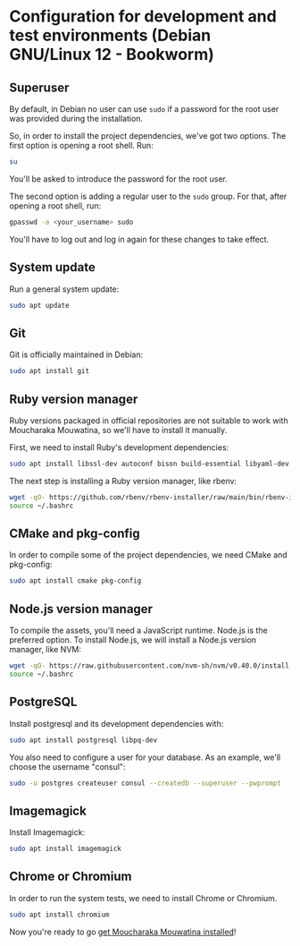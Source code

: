 # Configuration for development and test environments (Debian GNU/Linux 12 - Bookworm)

## Superuser

By default, in Debian no user can use `sudo` if a password for the root user was provided during the installation.

So, in order to install the project dependencies, we've got two options. The first option is opening a root shell. Run:

```bash
su
```

You'll be asked to introduce the password for the root user.

The second option is adding a regular user to the `sudo` group. For that, after opening a root shell, run:

```bash
gpasswd -a <your_username> sudo
```

You'll have to log out and log in again for these changes to take effect.

## System update

Run a general system update:

```bash
sudo apt update
```

## Git

Git is officially maintained in Debian:

```bash
sudo apt install git
```

## Ruby version manager

Ruby versions packaged in official repositories are not suitable to work with Moucharaka Mouwatina, so we'll have to install it manually.

First, we need to install Ruby's development dependencies:

```bash
sudo apt install libssl-dev autoconf bison build-essential libyaml-dev libreadline-dev zlib1g-dev libncurses-dev libffi-dev libgdbm-dev
```

The next step is installing a Ruby version manager, like rbenv:

```bash
wget -qO- https://github.com/rbenv/rbenv-installer/raw/main/bin/rbenv-installer | bash
source ~/.bashrc
```

## CMake and pkg-config

In order to compile some of the project dependencies, we need CMake and pkg-config:

```bash
sudo apt install cmake pkg-config
```

## Node.js version manager

To compile the assets, you'll need a JavaScript runtime. Node.js is the preferred option. To install Node.js, we will install a Node.js version manager, like NVM:

```bash
wget -qO- https://raw.githubusercontent.com/nvm-sh/nvm/v0.40.0/install.sh | bash
source ~/.bashrc
```

## PostgreSQL

Install postgresql and its development dependencies with:

```bash
sudo apt install postgresql libpq-dev
```

You also need to configure a user for your database. As an example, we'll choose the username "consul":

```bash
sudo -u postgres createuser consul --createdb --superuser --pwprompt
```

## Imagemagick

Install Imagemagick:

```bash
sudo apt install imagemagick
```

## Chrome or Chromium

In order to run the system tests, we need to install Chrome or Chromium.

```bash
sudo apt install chromium
```

Now you're ready to go [get Moucharaka Mouwatina installed](local_installation.md)!
